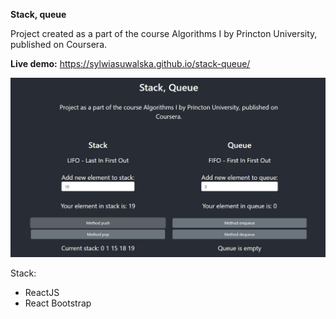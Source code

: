 **Stack, queue**

Project created as a part of the course Algorithms I by Princton University, published on Coursera.

**Live demo:**
https://sylwiasuwalska.github.io/stack-queue/

![View of project](view.JPG)


Stack:

-   ReactJS
-   React Bootstrap


